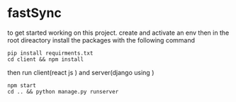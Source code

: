 # fastSync

to get started working on this project. create and activate an env then in the root direactory
install the packages with the following command

```
pip install requirments.txt
cd client && npm install
```

then run client(react js ) and server(django using )

```
npm start
cd .. && python manage.py runserver
```

